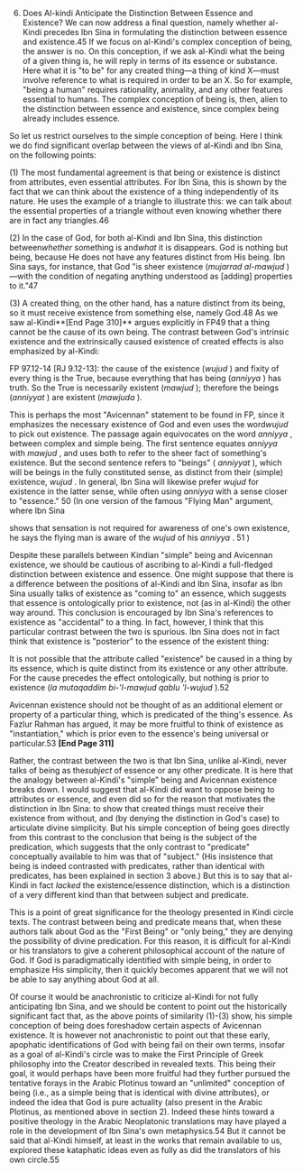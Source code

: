 


6. Does Al-kindi Anticipate the Distinction Between Essence and
Existence?
We can now address a final question, namely whether al-Kindi precedes
Ibn Sina in formulating the distinction between essence and existence.45
If we focus on al-Kindi's complex conception of being, the answer is no.
On this conception, if we ask al-Kindi what the being of a given thing
is, he will reply in terms of its essence or substance. Here what it is
"to be" for any created thing—a thing of kind X—must involve reference
to what is required in order to be an X. So for example, "being a human"
requires rationality, animality, and any other features essential to
humans. The complex conception of being is, then, alien to the
distinction between essence and existence, since complex being already
includes essence.

So let us restrict ourselves to the simple conception of being. Here I
think we do find significant overlap between the views of al-Kindi and
Ibn Sina, on the following points:

(1) The most fundamental agreement is that being or existence is
distinct from attributes, even essential attributes. For Ibn Sina, this
is shown by the fact that we can think about the existence of a thing
independently of its nature. He uses the example of a triangle to
illustrate this: we can talk about the essential properties of a
triangle without even knowing whether there are in fact any triangles.46

(2) In the case of God, for both al-Kindi and Ibn Sina, this distinction
between*whether* something is and*what* it is disappears. God is nothing
but being, because He does not have any features distinct from His
being. Ibn Sina says, for instance, that God "is sheer existence
(*mujarrad al-mawjud* )—with the condition of negating anything
understood as [adding] properties to it."47

(3) A created thing, on the other hand, has a nature distinct from its
being, so it must receive existence from something else, namely God.48
As we saw al-Kindi**[End Page 310]** argues explicitly in FP49 that a
thing cannot be the cause of its own being. The contrast between God's
intrinsic existence and the extrinsically caused existence of created
effects is also emphasized by al-Kindi:

FP 97.12-14 [RJ 9.12-13]: the cause of the existence (*wujud* ) and
fixity of every thing is the True, because everything that has being
(*anniyya* ) has truth. So the True is necessarily existent (*mawjud* );
therefore the beings (*anniyyat* ) are existent (*mawjuda* ).

This is perhaps the most "Avicennan" statement to be found in FP, since
it emphasizes the necessary existence of God and even uses the
word*wujud* to pick out existence. The passage again equivocates on the
word *anniyya* , between complex and simple being. The first sentence
equates *anniyya* with *mawjud* , and uses both to refer to the sheer
fact of something's existence. But the second sentence refers to
"beings" ( *anniyyat* ), which will be beings in the fully constituted
sense, as distinct from their (simple) existence, *wujud* . In general,
Ibn Sina will likewise prefer *wujud* for existence in the latter sense,
while often using *anniyya* with a sense closer to "essence." 50 (In one
version of the famous "Flying Man" argument, where Ibn Sina

shows that sensation is not required for awareness of one's own
existence, he says the flying man is aware of the *wujud* of his
*anniyya* . 51 )

Despite these parallels between Kindian "simple" being and Avicennan
existence, we should be cautious of ascribing to al-Kindi a full-fledged
distinction between existence and essence. One might suppose that there
is a difference between the positions of al-Kindi and Ibn Sina, insofar
as Ibn Sina usually talks of existence as "coming to" an essence, which
suggests that essence is ontologically prior to existence, not (as in
al-Kindi) the other way around. This conclusion is encouraged by Ibn
Sina's references to existence as "accidental" to a thing. In fact,
however, I think that this particular contrast between the two is
spurious. Ibn Sina does not in fact think that existence is "posterior"
to the essence of the existent thing:

It is not possible that the attribute called "existence" be caused in a
thing by its essence, which is quite distinct from its existence or any
other attribute. For the cause precedes the effect ontologically, but
nothing is prior to existence (*la mutaqaddim bi-'l-mawjud qablu
'l-wujud* ).52

Avicennan existence should not be thought of as an additional element or
property of a particular thing, which is predicated of the thing's
essence. As Fazlur Rahman has argued, it may be more fruitful to think
of existence as "instantiation," which is prior even to the essence's
being universal or particular.53 **[End Page 311]**

Rather, the contrast between the two is that Ibn Sina, unlike al-Kindi,
never talks of being as the*subject* of essence or any other predicate.
It is here that the analogy between al-Kindi's "simple" being and
Avicennan existence breaks down. I would suggest that al-Kindi did want
to oppose being to attributes or essence, and even did so for the reason
that motivates the distinction in Ibn Sina: to show that created things
must receive their existence from without, and (by denying the
distinction in God's case) to articulate divine simplicity. But his
simple conception of being goes directly from this contrast to the
conclusion that being is the subject of the predication, which suggests
that the only contrast to "predicate" conceptually available to him was
that of "subject." (His insistence that being is indeed contrasted with
predicates, rather than identical with predicates, has been explained in
section 3 above.) But this is to say that al-Kindi in fact *lacked* the
existence/essence distinction, which is a distinction of a very
different kind than that between subject and predicate.

This is a point of great significance for the theology presented in
Kindi circle texts. The contrast between being and predicate means that,
when these authors talk about God as the "First Being" or "only being,"
they are denying the possibility of divine predication. For this reason,
it is difficult for al-Kindi or his translators to give a coherent
philosophical account of the nature of God. If God is paradigmatically
identified with simple being, in order to emphasize His simplicity, then
it quickly becomes apparent that we will not be able to say anything
about God at all.

Of course it would be anachronistic to criticize al-Kindi for not fully
anticipating Ibn Sina, and we should be content to point out the
historically significant fact that, as the above points of similarity
(1)-(3) show, his simple conception of being does foreshadow certain
aspects of Avicennan existence. It is however not anachronistic to point
out that these early, apophatic identifications of God with being fail
on their own terms, insofar as a goal of al-Kindi's circle was to make
the First Principle of Greek philosophy into the Creator described in
revealed texts. This being their goal, it would perhaps have been more
fruitful had they further pursued the tentative forays in the Arabic
Plotinus toward an "unlimited" conception of being (i.e., as a simple
being that is identical with divine attributes), or indeed the idea that
God is pure actuality (also present in the Arabic Plotinus, as mentioned
above in section 2). Indeed these hints toward a positive theology in
the Arabic Neoplatonic translations may have played a role in the
development of Ibn Sina's own metaphysics.54 But it cannot be said that
al-Kindi himself, at least in the works that remain available to us,
explored these kataphatic ideas even as fully as did the translators of
his own circle.55


